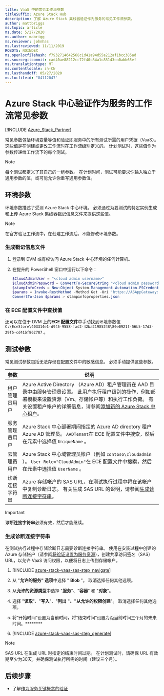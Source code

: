 ```yaml
---
title: VaaS 中的常见工作流参数
titleSuffix: Azure Stack Hub
description: 了解 Azure Stack 集线器验证作为服务的常见工作流参数。
author: mattbriggs
ms.topic: article
ms.date: 5/27/2020
ms.author: mabrigg
ms.reviewer: johnhas
ms.lastreviewed: 11/11/2019
ROBOTS: NOINDEX
ms.openlocfilehash: f7932714642568c1d41a94d55a212af1bcc385ad
ms.sourcegitcommit: cad40ae88212cc72f40c84a1c88143ea0abb65ef
ms.translationtype: MT
ms.contentlocale: zh-CN
ms.lasthandoff: 05/27/2020
ms.locfileid: "84112047"
---
```

# <a name="workflow-common-parameters-for-azure-stack-hub-validation-as-a-service"></a>Azure Stack 中心验证作为服务的工作流常见参数

[!INCLUDE [Azure_Stack_Partner](./includes/azure-stack-partner-appliesto.md)]

常见参数包括环境变量等值和验证即服务中的所有测试所需的用户凭据（VaaS）。 这些值是在创建或更改工作流时在工作流级别定义的。 计划测试时，这些值作为参数传递给工作流下的每个测试。

> [!NOTE]
> 每个测试都定义了其自己的一组参数。 在计划时间，测试可能要求你输入独立于通用参数的值，或可能允许你重写通用参数值。

## <a name="environment-parameters"></a>环境参数

环境参数描述了受测 Azure Stack 中心环境。 必须通过为要测试的特定实例生成和上传 Azure Stack 集线器戳记信息文件来提供这些值。

> [!NOTE]
> 在官方验证工作流中，在创建工作流后，不能修改环境参数。

### <a name="generate-the-stamp-information-file"></a>生成戳记信息文件

1. 登录到 DVM 或有权访问 Azure Stack 中心环境的任何计算机。
2. 在提升的 PowerShell 窗口中运行以下命令：

    ```powershell  
    $CloudAdminUser = "<cloud admin username>"
    $CloudAdminPassword = ConvertTo-SecureString "<cloud admin password>" -AsPlainText -Force
    $stampInfoCreds = New-Object System.Management.Automation.PSCredential($CloudAdminUser, $CloudAdminPassword)
    $params = Invoke-RestMethod -Method Get -Uri 'https://ASAppGateway:4443/ServiceTypeId/4dde37cc-6ee0-4d75-9444-7061e156507f/CloudDefinition/GetStampInformation' -Credential $stampInfoCreds
    ConvertTo-Json $params > stampinfoproperties.json
    ```

### <a name="locate-values-in-the-ece-configuration-file"></a>在 ECE 配置文件中查找值

还可以在位于 DVM 上的**ECE 配置文件**中手动找到环境参数值 `C:\EceStore\403314e1-d945-9558-fad2-42ba21985248\80e0921f-56b5-17d3-29f5-cd41bf862787` 。

## <a name="test-parameters"></a>测试参数

常见测试参数包括无法存储在配置文件中的敏感信息。 必须手动提供这些参数。

参数    | 说明
-------------|-----------------
租户管理员用户                            | Azure Active Directory （Azure AD）租户管理员在 AAD 目录中由服务管理员设置。 此用户执行租户级别的操作，例如部署模板来设置资源（Vm、存储帐户等）和执行工作负荷。 有关设置租户帐户的详细信息，请参阅[添加新的 Azure Stack 中心租户](../operator/azure-stack-add-new-user-aad.md)。
服务管理员用户             | Azure Stack 中心部署期间指定的 Azure AD directory 租户 Azure AD 管理员。 `AADTenant`在 ECE 配置文件中搜索，然后在元素中选择值 `UniqueName` 。
云管理员用户               | Azure Stack 中心域管理员帐户（例如 `contoso\cloudadmin` ）。 `User Role="CloudAdmin"`在 ECE 配置文件中搜索，然后在元素中选择值 `UserName` 。
诊断连接字符串          | Azure 存储帐户的 SAS URL，在测试执行过程中将在该帐户中复制诊断日志。 有关生成 SAS URL 的说明，请参阅[生成诊断连接字符串](#generate-the-diagnostics-connection-string)。 |

> [!IMPORTANT]
> **诊断连接字符串**必须有效，然后才能继续。

### <a name="generate-the-diagnostics-connection-string"></a>生成诊断连接字符串

在测试执行过程中存储诊断日志需要诊断连接字符串。 使用在安装过程中创建的 Azure 存储帐户（请参阅[将验证设置为服务资源](azure-stack-vaas-set-up-resources.md)），创建共享访问签名（SAS） URL，以允许 VaaS 访问权限，以便将日志上传到存储帐户。

1. [!INCLUDE [azure-stack-vaas-sas-step_navigate](includes/azure-stack-vaas-sas-step_navigate.md)]

1. 从 "**允许的服务" 选项**中选择 " **Blob** "。 取消选择任何其他选项。

1. 从**允许的资源类型**中选择 "**服务**"、"**容器**" 和 "**对象**"。

1. 选择 "**读取**"、"**写入**"、"**列出** **"、"从****允许的权限****创建**"。 取消选择任何其他选项。

1. 将“开始时间”设置为当前时间，将“结束时间”设置为距当前时间三个月的未来时间。********

1. [!INCLUDE [azure-stack-vaas-sas-step_generate](includes/azure-stack-vaas-sas-step_generate.md)]

> [!NOTE]  
> SAS URL 在生成 URL 时指定的结束时间过期。 在计划测试时，请确保 URL 有效期至少为30天，并确保测试执行所需的时间（建议三个月）。

## <a name="next-steps"></a>后续步骤

- 了解[作为服务关键概念的验证](azure-stack-vaas-key-concepts.md)